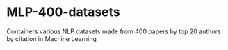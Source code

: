 # MLP-400-datasets
Containers various NLP datasets made from 400 papers by top 20 authors by citation in Machine Learning
